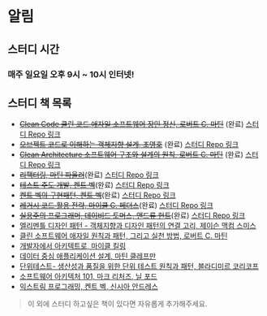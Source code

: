 # 알림

## 스터디 시간
### 매주 일요일 오후 9시 ~ 10시 인터넷!

## 스터디 책 목록
- ~~[Clean Code 클린 코드,애자일 소프트웨어 장인 정신, 로버트 C. 마틴](https://book.naver.com/bookdb/book_detail.nhn?bid=7390287)~~ (완료) [스터디 Repo 링크](https://github.com/WBBookStudy/CleanCodeStudy)
- ~~[오브젝트 코드로 이해하는 객체지향 설계, 조영호](https://book.naver.com/bookdb/book_detail.nhn?bid=15007773)~~ (완료) [스터디 Repo 링크](https://github.com/WBBookStudy/Object)
- ~~[Clean Architecture 소프트웨어 구조와 설계의 원칙, 로버트 C. 마틴](https://book.naver.com/bookdb/book_detail.naver?bid=15303798)~~ (완료) [스터디 Repo 링크](https://github.com/WBBookStudy/CleanArchitectureStudy)
- ~~[리팩터링, 마틴 파울러](https://book.naver.com/bookdb/book_detail.nhn?bid=16311029)~~(완료) [스터디 Repo 링크](https://github.com/WBBookStudy/RefactoringStudy)
- ~~[테스트 주도 개발, 켄트 벡](https://book.naver.com/bookdb/book_detail.naver?bid=7443642)~~(완료) [스터디 Repo 링크](https://github.com/WBBookStudy/TDDBookStudy)
- ~~[켄트 벡의 구현패턴, 켄트 벡](https://book.naver.com/bookdb/book_detail.nhn?bid=4392142)~~(완료) [스터디 Repo 링크](https://github.com/WBBookStudy/ImplementationPatternsStudy)
- ~~[레거시 코드 활용 전략, 마이클 C. 페더스](https://book.naver.com/bookdb/book_detail.nhn?bid=14032002)~~(완료) [스터디 Repo 링크](https://github.com/WBBookStudy/WorkingEffectivelyWithLegacyCode)
- ~~[실용주의 프로그래머, 데이비드 토머스, 앤드류 헌트](https://book.naver.com/bookdb/book_detail.nhn?bid=21510061)~~(완료) [스터디 Repo 링크](https://github.com/WBBookStudy/ProgramProgrammingProgrammer)
- [엘리멘틀 디자인 패턴 - 객체지향과 디자인 패턴의 연결 고리, 제이슨 맥컴 스미스](https://book.naver.com/bookdb/book_detail.nhn?bid=7202641)
- [클린 소프트웨어 애자일 원칙과 패턴, 그리고 실천 방법, 로버트 C. 마틴](https://book.naver.com/bookdb/book_detail.nhn?bid=12035385)
- [개발자에서 아키텍트로, 마이클 킬링](https://book.naver.com/bookdb/book_detail.nhn?bid=20568444)
- [데이터 중심 애플리케이션 설계, 마틴 클레프만](https://book.naver.com/bookdb/book_detail.nhn?bid=13483879)
- [단위테스트- 생산성과 품질을 위한 단위 테스트 원칙과 패턴, 블라디미르 코리코프](https://book.naver.com/bookdb/book_detail.naver?bid=21115809)
- [소프트웨어 아키텍처 101, 마크 리처즈, 닐 포드](https://www.aladin.co.kr/shop/wproduct.aspx?ItemId=281760928)
- [익스트림 프로그래밍, 켄트 벡, 신시아 안드레스](https://book.naver.com/bookdb/book_detail.nhn?bid=2497945)
> 이 외에 스터디 하고싶은 책이 있다면 자유롭게 추가해주세요.


